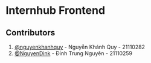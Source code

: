 # Internhub Frontend

## Contributors

1. [@nguyenkhanhquy](https://github.com/nguyenkhanhquy) - Nguyễn Khánh Quy - 21110282
2. [@NguyenDink](https://github.com/NguyenDink) - Đinh Trung Nguyên - 21110259
